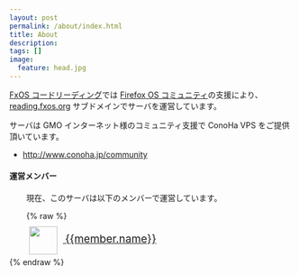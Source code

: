 ```yaml
---
layout: post
permalink: /about/index.html
title: About
description:
tags: []
image:
  feature: head.jpg
---
```

<style>
.about-members {
	padding-left: 30px;
}
.about-members > p {
	margin-bottom: 5px;
}
.member img {
	display: inline;
	width: 50px;
	height: 50px;
	margin: 5px 10px 5px 5px;
	vertical-align: middle;
}
.member .name {
	display: inline;
	font-size: 1.2rem;
}
</style>

[FxOS コードリーディング](https://www.facebook.com/groups/fxos.code.reading/)では [Firefox OS コミュニティ](http://fxos.org/)の支援により、[reading.fxos.org](reading.fxos.org) サブドメインでサーバを運営しています。

サーバは GMO インターネット様のコミュニティ支援で ConoHa VPS をご提供頂いています。

- <http://www.conoha.jp/community>

#### 運営メンバー

<section class="about-members" ng-app="aboutApp" ng-controller="MemberCtrl">
<p>現在、このサーバは以下のメンバーで運営しています。</p>

{% raw %}
<div class="member" ng-repeat="member in members">
<a href="{{member.fbUrl}}">
<img src="{{member.photo}}">
<div class="name">{{member.name}}</div>
</a>
</section>
{% endraw %}
</div>
<script src="//ajax.googleapis.com/ajax/libs/angularjs/1.2.12/angular.min.js"></script>
<script>
var app = angular.module('aboutApp', []);
app.controller('MemberCtrl', function($scope, members) {
	$scope.members = members;
});
app.value('members', [
	{
		"name": "Yabushita Masami", 
		"fbUrl": "https://www.facebook.com/aoitan",
		"photo": "https://fbcdn-profile-a.akamaihd.net/hprofile-ak-prn2/t5/211907_100002226748952_1181208063_q.jpg"
	}, 
	{
		"name": "Muneaki Nishimura", 
		"fbUrl": "https://www.facebook.com/muneaki.nishimura",
		"photo": "https://fbcdn-profile-a.akamaihd.net/hprofile-ak-prn2/t5/211864_100000789139984_1113866819_q.jpg"
	},
	{
		"name": "Mizuho Sakamaki", 
		"fbUrl": "https://www.facebook.com/miz.sak.9",
		"photo": "https://fbcdn-profile-a.akamaihd.net/hprofile-ak-prn2/t5/1076156_100003028510608_2021514009_q.jpg"
	}, 
	{
		"name": "Hayato Hiratori", 
		"fbUrl": "https://www.facebook.com/hayato.hiratori",
		"photo": "https://fbcdn-profile-a.akamaihd.net/hprofile-ak-ash2/t5/1118755_100004317186751_709080406_q.jpg"
	}
]);
</script>
